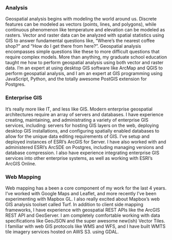### Analysis
Geospatial analysis begins with modeling the world around us. Discrete features can be modeled as vectors (points, lines, and polygons), while continuous phenomenon like temperature and elevation can be modeled as rasters. Vector and raster data can be analyzed with spatial statistics using GIS to answer fundamental questions like, “Where’s the nearest coffee shop?” and “How do I get there from here?”. Geospatial analysis encompasses simple questions like these to more difficult questions that require complex models. More than anything, my graduate school education taught me how to perform geospatial analysis using both vector and raster data.  I’m an expert at using desktop GIS software like ArcMap and QGIS to perform geospatial analysis, and I am an expert at GIS programming using JavaScript, Python, and the totally awesome PostGIS extension for Postgres.

### Enterprise GIS
It’s really more like IT, and less like GIS. Modern enterprise geospatial architectures require an array of servers and databases.  I have experience creating, maintaining, and administrating a variety of enterprise GIS services, including: servers for hosting GIS layers on the web, deploying desktop GIS installations, and configuring spatially enabled databases to allow for the unique data editing requirements of GIS. I’ve setup and deployed instances of ESRI’s ArcGIS for Server. I have also worked with and administered ESRI’s ArcSDE on Postgres, including managing versions and database compression. I also have experience integrating enterprise GIS services into other enterprise systems, as well as working with ESRI’s ArcGIS Online.

### Web Mapping
Web mapping has a been a core component of my work for the last 4 years.   I’ve worked with Google Maps and Leaflet, and more recently I’ve been experimenting with Mapbox GL. I also really excited about Mapbox’s web GIS analysis toolset called Turf. In addition to client side mapping frameworks, I have experience with geospatial REST APIs like the ArcGIS REST API and GeoServer. I am completely comfortable working with data specifications like GeoJSON and the super awesome new(ish) Vector Tiles. I familiar with web GIS protocols like WMS and WFS, and I have built WMTS tile imagery services hosted on AWS S3. using GDAL. 
